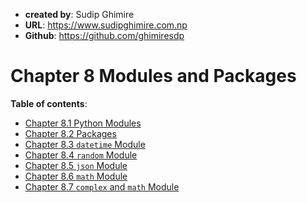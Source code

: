 - **created by**: Sudip Ghimire
- **URL**: https://www.sudipghimire.com.np
- **Github**: https://github.com/ghimiresdp

# Chapter 8 Modules and Packages

**Table of contents**:

- [Chapter 8.1 Python Modules](chapter%208.1%20modules.md)
- [Chapter 8.2 Packages](chapter%208.2%20packages.md)
- [Chapter 8.3 `datetime` Module](chapter%208.3%20datetime.md)
- [Chapter 8.4 `random` Module](chapter%208.4%20random.md)
- [Chapter 8.5 `json` Module](chapter%208.5%20json.md)
- [Chapter 8.6 `math` Module](chapter%208.6%20math.md)
- [Chapter 8.7 `complex` and `math` Module](chapter%208.7%20complex%20and%20cmath.md)
